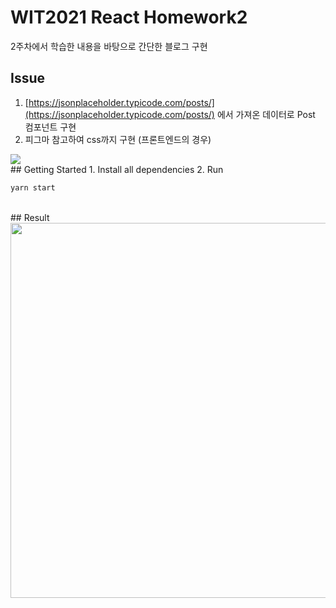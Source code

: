 # WIT2021 React Homework2
2주차에서 학습한 내용을 바탕으로 간단한 블로그 구현
<br>
## Issue
1. [https://jsonplaceholder.typicode.com/posts/](https://jsonplaceholder.typicode.com/posts/) 에서 가져온 데이터로 Post 컴포넌트 구현
2. 피그마 참고하여 css까지 구현 (프론트엔드의 경우)
<img src="https://user-images.githubusercontent.com/51810552/112816384-5177f700-90bc-11eb-8020-3c49b4fc5f06.PNG">
<br>
## Getting Started
1. Install all dependencies
2. Run

```bash
yarn start
```
<br>
## Result
<img width="600px" src="https://user-images.githubusercontent.com/51810552/112815370-33f65d80-90bb-11eb-84e8-3f75c50bb423.PNG">
